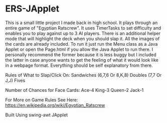 # ERS-JApplet

This is a small little project I made back in high school. It plays through an entire game of "Egyptian Ratscrew". It uses TimerTasks to set difficulty and enables you to play against up to 3 AI players. There is an additional helper mode that will highlight the deck when you should slap it. All the images of the cards are already included. To run it just run the Menu class as a Java Applet or open the Page.html if you allow the Java Applet to run there. I personally recommend the former because it is less buggy but I included the latter in case anyone wants to get the feeling of what it would look like in a webpage format. Everything should be self explanatory from there.

Rules of What to Slap/Click On:
Sandwiches (6,7,6 Or 8,K,8)
Doubles (7,7 Or J,J)
Fives

Number of Chances for Face Cards:
Ace-4
King-3
Queen-2
Jack-1 

For More on Game Rules See Here:
https://en.wikipedia.org/wiki/Egyptian_Ratscrew

Built Using
swing-awt
JApplet